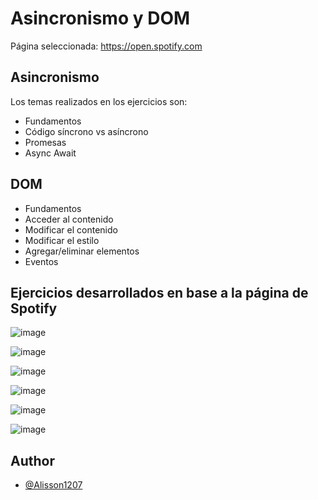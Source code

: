 # Asincronismo y DOM
Página seleccionada: https://open.spotify.com

## Asincronismo
Los temas realizados en los ejercicios son:
* Fundamentos
* Código síncrono vs asíncrono
* Promesas
* Async Await

## DOM
* Fundamentos
* Acceder al contenido
* Modificar el contenido
* Modificar el estilo
* Agregar/eliminar elementos
* Eventos

## Ejercicios desarrollados en base a la página de Spotify

![image](https://github.com/user-attachments/assets/fcb33331-8325-4773-9248-dd2a6128d63e)

![image](https://github.com/user-attachments/assets/55c3066c-956c-429b-bcb5-c312de9bb617)

![image](https://github.com/user-attachments/assets/4a9c0057-c77f-4fdd-8a89-dd7c14802ce2)

![image](https://github.com/user-attachments/assets/ee530aeb-3b77-436e-8010-806c713fd64a)

![image](https://github.com/user-attachments/assets/304f799a-e8f6-4ce3-8bb3-c83be277c7c7)

![image](https://github.com/user-attachments/assets/518236d3-2b6a-4782-9d79-cbdfde2c53ca)



## Author

- [@Alisson1207](https://github.com/Alisson1207)





